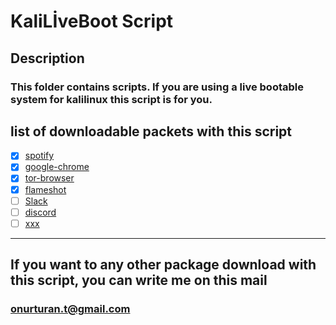 # KaliLİveBoot Script

## Description 

### This folder contains scripts. If you are using a live bootable system for kalilinux this script is for you.

## list of downloadable packets with this script

- [X] [spotify](https://www.spotify.com/tr/)
- [X] [google-chrome](https://www.google.com/intl/tr/chrome/)
- [X] [tor-browser](https://www.torproject.org/download/)
- [X] [flameshot](https://flameshot.org/)
- [ ] [Slack](https://slack.com/)
- [ ] [discord](https://discord.com/)
- [ ] [xxx](xxxxx)

---

## If you want to any other package download with this script, you can write me on this mail

### onurturan.t@gmail.com
